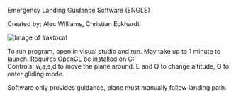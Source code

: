 Emergency Landing Guidance Software (ENGLS)

Created by: Alec Williams, Christian Eckhardt

![Image of Yaktocat](https://octodex.github.com/images/ELGS.png)




To run program, open in visual studio and run. May take up to 1 minute to launch.
Requires OpenGL be installed on C:\
Controls: w,a,s,d to move the plane around. E and Q to change altitude, G to enter gliding mode.

Software only provides guidance, plane must manually follow landing path.
